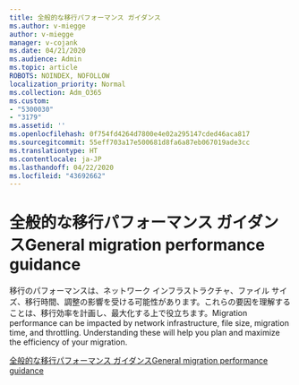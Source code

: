 ```yaml
---
title: 全般的な移行パフォーマンス ガイダンス
ms.author: v-miegge
author: v-miegge
manager: v-cojank
ms.date: 04/21/2020
ms.audience: Admin
ms.topic: article
ROBOTS: NOINDEX, NOFOLLOW
localization_priority: Normal
ms.collection: Adm_O365
ms.custom:
- "5300030"
- "3179"
ms.assetid: ''
ms.openlocfilehash: 0f754fd4264d7800e4e02a295147cded46aca817
ms.sourcegitcommit: 55eff703a17e500681d8fa6a87eb067019ade3cc
ms.translationtype: HT
ms.contentlocale: ja-JP
ms.lasthandoff: 04/22/2020
ms.locfileid: "43692662"
---
```

# <a name="general-migration-performance-guidance"></a><span data-ttu-id="84a38-102">全般的な移行パフォーマンス ガイダンス</span><span class="sxs-lookup"><span data-stu-id="84a38-102">General migration performance guidance</span></span>

<span data-ttu-id="84a38-p101">移行のパフォーマンスは、ネットワーク インフラストラクチャ、ファイル サイズ、移行時間、調整の影響を受ける可能性があります。これらの要因を理解することは、移行効率を計画し、最大化する上で役立ちます。</span><span class="sxs-lookup"><span data-stu-id="84a38-p101">Migration performance can be impacted by network infrastructure, file size, migration time, and throttling. Understanding these will help you plan and maximize the efficiency of your migration.</span></span>

[<span data-ttu-id="84a38-105">全般的な移行パフォーマンス ガイダンス</span><span class="sxs-lookup"><span data-stu-id="84a38-105">General migration performance guidance</span></span>](https://docs.microsoft.com/sharepointmigration/sharepoint-online-and-onedrive-migration-speed)